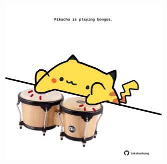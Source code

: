 <!-- built at 25/05/2021, 23:08:17 UTC -->
<p align="center">
  <img width="500" height="500" src="./ReadmeImage.svg">
</p>
